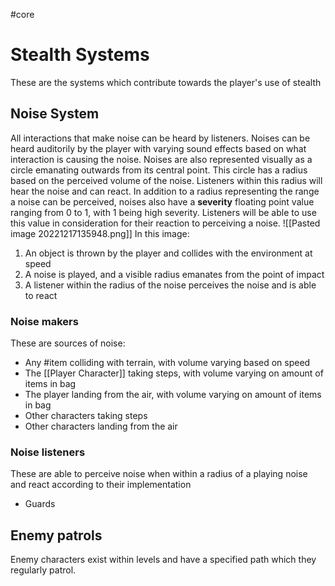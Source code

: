 #core
# Stealth Systems
These are the systems which contribute towards the player's use of stealth
## Noise System
All interactions that make noise can be heard by listeners. Noises can be heard auditorily by the player with varying sound effects based on what interaction is causing the noise. Noises are also represented visually as a circle emanating outwards from its central point. This circle has a radius based on the perceived volume of the noise. Listeners within this radius will hear the noise and can react.
In addition to a radius representing the range a noise can be perceived, noises also have a **severity** floating point value ranging from 0 to 1, with 1 being high severity. Listeners will be able to use this value in consideration for their reaction to perceiving a noise.
![[Pasted image 20221217135948.png]]
In this image:
1. An object is thrown by the player and collides with the environment at speed
2. A noise is played, and a visible radius emanates from the point of impact
3. A listener within the radius of the noise perceives the noise and is able to react
### Noise makers
These are sources of noise:
- Any #item colliding with terrain, with volume varying based on speed
- The [[Player Character]] taking steps, with volume varying on amount of items in bag
- The player landing from the air, with volume varying on amount of items in bag
- Other characters taking steps
- Other characters landing from the air
### Noise listeners
These are able to perceive noise when within a radius of a playing noise and react according to their implementation
- Guards
## Enemy patrols
Enemy characters exist within levels and have a specified path which they regularly patrol.